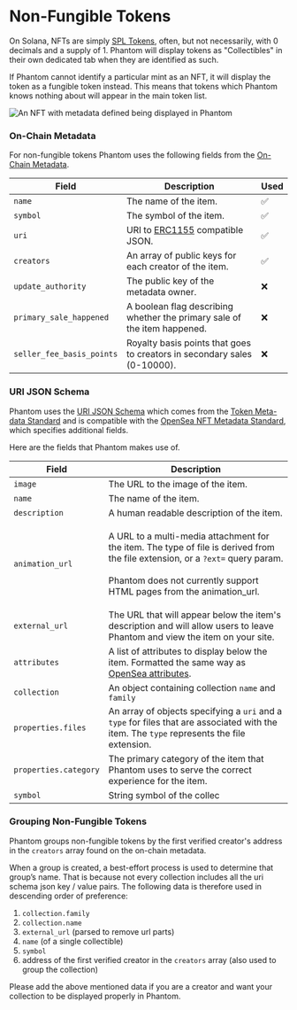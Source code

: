 # Non-Fungible Tokens

On Solana, NFTs are simply [SPL Tokens](https://spl.solana.com/token#example-create-a-non-fungible-token), often, but not necessarily, with 0 decimals and a supply of 1. Phantom will display tokens as "Collectibles" in their own dedicated tab when they are identified as such.

If Phantom cannot identify a particular mint as an NFT, it will display the token as a fungible token instead. This means that tokens which Phantom knows nothing about will appear in the main token list.

![An NFT with metadata defined being displayed in Phantom](../../.gitbook/assets/nft-detail-.png)

### On-Chain Metadata

For non-fungible tokens Phantom uses the following fields from the [On-Chain Metadata](on-chain-metadata.md).

| Field                     | Description                                                                   | Used  |
| ------------------------- | ----------------------------------------------------------------------------- | ----- |
| `name`                    | The name of the item.                                                         | ✅     |
| `symbol`                  | The symbol of the item.                                                       | ✅     |
| `uri`                     | URI to [ERC1155](https://0xjac.github.io/EIPs/EIPS/eip-1155) compatible JSON. | ✅     |
| `creators`                | An array of public keys for each creator of the item.                         | ✅     |
| `update_authority`        | The public key of the metadata owner.                                         | ❌     |
| `primary_sale_happened`   | A boolean flag describing whether the primary sale of the item happened.      | ❌     |
| `seller_fee_basis_points` | Royalty basis points that goes to creators in secondary sales (0-10000).      | ❌     |

### URI JSON Schema

Phantom uses the [URI JSON Schema](https://docs.metaplex.com/nft-standard#uri-json-schema) which comes from the [Token Meta-data Standard](https://docs.metaplex.com/nft-standard) and is compatible with the [OpenSea NFT Metadata Standard](https://docs.opensea.io/docs/metadata-standards#section-metadata-structure), which specifies additional fields.

Here are the fields that Phantom makes use of.

| Field                 | Description                                                                                                                                                                                                                                                                       |
| --------------------- | --------------------------------------------------------------------------------------------------------------------------------------------------------------------------------------------------------------------------------------------------------------------------------- |
| `image`               | The URL to the image of the item.                                                                                                                                                                                                                                                 |
| `name`                | The name of the item.                                                                                                                                                                                                                                                             |
| `description`         | A human readable description of the item.                                                                                                                                                                                                                                         |
| `animation_url`       | <p>A URL to a multi-media attachment for the item. The type of file is derived from the file extension, or a <code>?ext=</code> query param.<strong> </strong><br><strong></strong><br><strong></strong>Phantom does not currently support HTML pages from the animation_url.</p> |
| `external_url`        | The URL that will appear below the item's description and will allow users to leave Phantom and view the item on your site.                                                                                                                                                       |
| `attributes`          | A list of attributes to display below the item. Formatted the same way as [OpenSea attributes](https://docs.opensea.io/docs/metadata-standards#section-attributes).                                                                                                               |
| `collection`          | An object containing collection `name` and `family`                                                                                                                                                                                                                               |
| `properties.files`    | An array of objects specifying a `uri` and a `type` for files that are associated with the item. The `type` represents the file extension.                                                                                                                                        |
| `properties.category` | The primary category of the item that Phantom uses to serve the correct experience for the item.                                                                                                                                                                                  |
| `symbol`              | String symbol of the collec                                                                                                                                                                                                                                                       |

### Grouping Non-Fungible Tokens

Phantom groups non-fungible tokens by the first verified creator's address in the `creators` array found on the on-chain metadata.

When a group is created, a best-effort process is used to determine that group’s name. That is because not every collection includes all the uri schema json key / value pairs. The following data is therefore used in descending order of preference:

1. `collection.family`
2. `collection.name`
3. `external_url` (parsed to remove url parts)
4. `name` (of a single collectible)
5. `symbol`
6. address of the first verified creator in the `creators` array (also used to group the collection)

Please add the above mentioned data if you are a creator and want your collection to be displayed properly in Phantom.&#x20;
